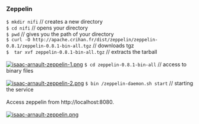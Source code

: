 ### Zeppelin
`$ mkdir nifi` // creates a new directory<br>
`$ cd nifi` // opens your directory<br>
`$ pwd` // gives you the path of your directory<br>
`$ curl -O http://apache.crihan.fr/dist/zeppelin/zeppelin-0.8.1/zeppelin-0.8.1-bin-all.tgz` // downloads tgz<br>
`$  tar xvf zeppelin-0.8.1-bin-all.tgz` // extracts the tarball<br><br>
[![isaac-arnault-zeppelin-1.png](https://i.postimg.cc/vZXg91wJ/isaac-arnault-zeppelin-1.png)](https://postimg.cc/682pxp3c)
`$ cd zeppelin-0.8.1-bin-all` // access to binary files<br><br>
[![isaac-arnault-zeppelin-2.png](https://i.postimg.cc/jSRnLHm6/isaac-arnault-zeppelin-2.png)](https://postimg.cc/F7nH6L91)
`$ bin /zeppelin-daemon.sh start` // starting the service <br><br>
Access zeppelin from http://localhost:8080.<br><br>
[![isaac-arnault-zeppelin.png](https://i.postimg.cc/QNBtt4tZ/isaac-arnault-zeppelin.png)](https://postimg.cc/s1ryHJ7T)
